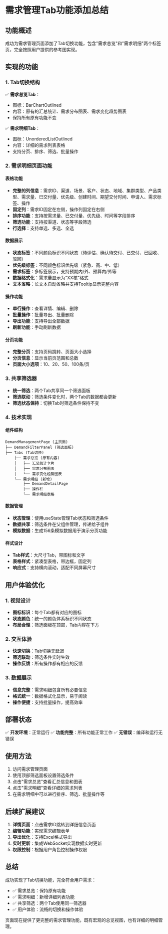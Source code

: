 # 需求管理Tab功能添加总结

## 功能概述
成功为需求管理页面添加了Tab切换功能，包含"需求总览"和"需求明细"两个标签页，完全按照用户提供的参考图实现。

## 实现的功能

### 1. Tab切换结构
✅ **需求总览Tab**：
- 图标：BarChartOutlined
- 内容：原有的汇总统计、需求分布图表、需求变化趋势图表
- 保持所有原有功能不变

✅ **需求明细Tab**：
- 图标：UnorderedListOutlined
- 内容：详细的需求列表表格
- 支持分页、排序、筛选、批量操作

### 2. 需求明细页面功能

#### 表格功能
- **完整的列信息**：需求ID、渠道、场景、客户、状态、地域、集群类型、产品类型、需求量、已交付量、优先级、创建时间、期望交付时间、申请人、需求标签、操作
- **固定列**：需求ID固定在左侧，操作列固定在右侧
- **排序功能**：支持按需求量、已交付量、优先级、时间等字段排序
- **筛选功能**：支持按渠道、状态等字段筛选
- **行选择**：支持单选、多选、全选

#### 数据展示
- **状态标签**：不同颜色标识不同状态（待评估、确认待交付、已交付、已回收、驳回）
- **优先级标签**：不同颜色标识优先级（紧急、高、中、低）
- **需求标签**：多标签展示，支持预期内/外、预算内/外等
- **数据格式化**：需求量显示为"XX核"格式
- **文本省略**：长文本自动省略并支持Tooltip显示完整内容

#### 操作功能
- **单行操作**：查看详情、编辑、删除
- **批量操作**：批量导出、批量删除
- **导出功能**：支持导出全部数据
- **刷新功能**：手动刷新数据

#### 分页功能
- **完整分页**：支持页码跳转、页面大小选择
- **分页信息**：显示当前页范围和总数
- **页面大小选项**：10、20、50、100条/页

### 3. 共享筛选器
- **统一筛选**：两个Tab共享同一个筛选面板
- **筛选联动**：筛选条件变化时，两个Tab的数据都会更新
- **筛选状态保持**：切换Tab时筛选条件保持不变

### 4. 技术实现

#### 组件结构
```
DemandManagementPage (主页面)
├── DemandFilterPanel (筛选面板)
├── Tabs (Tab切换)
    ├── 需求总览 (原有内容)
    │   ├── 汇总统计卡片
    │   ├── 需求分布图表
    │   └── 需求变化趋势图表
    └── 需求明细 (新增)
        ├── DemandDetailPage
        ├── 操作栏
        └── 需求明细表格
```

#### 数据管理
- **状态管理**：使用useState管理Tab状态和筛选条件
- **数据共享**：筛选条件在父组件管理，传递给子组件
- **模拟数据**：生成156条模拟数据用于演示分页功能

#### 样式设计
- **Tab样式**：大尺寸Tab，带图标和文字
- **表格样式**：紧凑型表格，带边框，固定列
- **响应式**：支持横向滚动，适配不同屏幕尺寸

## 用户体验优化

### 1. 视觉设计
- **图标标识**：每个Tab都有对应的图标
- **状态颜色**：统一的颜色体系标识不同状态
- **布局合理**：筛选面板在顶部，Tab内容在下方

### 2. 交互体验
- **快速切换**：Tab切换无延迟
- **筛选联动**：筛选条件实时生效
- **操作反馈**：所有操作都有相应的反馈

### 3. 数据展示
- **信息完整**：需求明细包含所有必要信息
- **格式统一**：数据格式化显示，易于阅读
- **操作便捷**：支持批量操作，提高效率

## 部署状态

✅ **开发环境**：正常运行
✅ **功能完整**：所有功能正常工作
✅ **无错误**：编译和运行无错误

## 使用方法

1. 访问需求管理页面
2. 使用顶部筛选面板设置筛选条件
3. 点击"需求总览"查看汇总信息和图表
4. 点击"需求明细"查看详细的需求列表
5. 在需求明细中可以进行排序、筛选、批量操作等

## 后续扩展建议

1. **详情页面**：点击需求ID跳转到详细信息页面
2. **编辑功能**：实现需求编辑表单
3. **导出优化**：支持Excel格式导出
4. **实时更新**：集成WebSocket实现数据实时更新
5. **权限控制**：根据用户角色控制操作权限

## 总结

成功实现了Tab切换功能，完全符合用户需求：
- ✅ 需求总览：保持原有功能
- ✅ 需求明细：新增详细列表功能
- ✅ 共享筛选：两个Tab使用同一筛选器
- ✅ 用户体验：流畅的切换和操作体验

页面现在提供了更完整的需求管理功能，既有宏观的总览视图，也有详细的明细管理。
